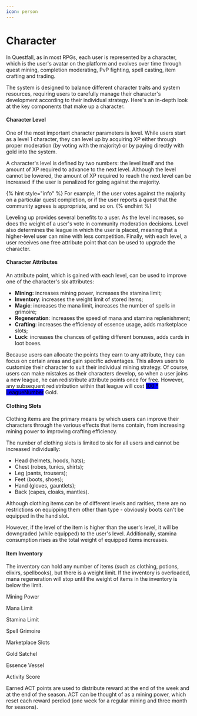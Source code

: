 ```yaml
---
icon: person
---
```


# Character

In Questfall, as in most RPGs, each user is represented by a character, which is the user's avatar on the platform and evolves over time through quest mining, completion moderating, PvP fighting, spell casting, item crafting and trading.&#x20;

The system is designed to balance different character traits and system resources, requiring users to carefully manage their character's development according to their individual strategy. Here's an in-depth look at the key components that make up a character.

#### Character Level

One of the most important character parameters is level. While users start as a level 1 character, they can level up by acquiring XP either through proper moderation (by voting with the majority) or by paying directly with gold into the system.

A character's level is defined by two numbers: the level itself and the amount of XP required to advance to the next level. Although the level cannot be lowered, the amount of XP required to reach the next level can be increased if the user is penalized for going against the majority.&#x20;

{% hint style="info" %}
For example, if the user votes against the majority on a particular quest completion, or if the user reports a quest that the community agrees is appropriate, and so on.
{% endhint %}

Leveling up provides several benefits to a user. As the level increases, so does the weight of a user's vote in community moderation decisions. Level also determines the league in which the user is placed, meaning that a higher-level user can mine with less competition. Finally, with each level, a user receives one free attribute point that can be used to upgrade the character.

#### Character Attributes

An attribute point, which is gained with each level, can be used to improve one of the character's six attributes:

* **Mining:** increases mining power, increases the stamina limit;
* **Inventory**: increases the weight limit of stored items;
* **Magic**: increases the mana limit, increases the number of spells in grimoire;
* **Regeneration**: increases the speed of mana and stamina replenishment;
* **Crafting**: increases the efficiency of essence usage, adds marketplace slots;
* **Luck**: increases the chances of getting different bonuses, adds cards in loot boxes.

Because users can allocate the points they earn to any attribute, they can focus on certain areas and gain specific advantages. This allows users to customize their character to suit their individual mining strategy. Of course, users can make mistakes as their characters develop, so when a user joins a new league, he can redistribute attribute points once for free. However, any subsequent redistribution within that league will cost  <mark style="background-color:blue;">100 \* LeagueNumber</mark>  Gold.

#### Clothing Slots

Clothing items are the primary means by which users can improve their characters through the various effects that items contain, from increasing mining power to improving crafting efficiency.&#x20;

The number of clothing slots is limited to six for all users and cannot be increased individually:

* Head (helmets, hoods, hats);
* Chest (robes, tunics, shirts);
* Leg (pants, trousers);
* Feet (boots, shoes);
* Hand (gloves, gauntlets);
* Back (capes, cloaks, mantles).&#x20;

Although clothing items can be of different levels and rarities, there are no restrictions on equipping them other than type - obviously boots can't be equipped in the hand slot.

However, if the level of the item is higher than the user's level, it will be downgraded (while equipped) to the user's level. Additionally, stamina consumption rises as the total weight of equipped items increases.

#### Item Inventory

The inventory can hold any number of items (such as clothing, potions, elixirs, spellbooks), but there is a weight limit. If the inventory is overloaded, mana regeneration will stop until the weight of items in the inventory is below the limit.

Mining Power

Mana Limit

Stamina Limit

Spell Grimoire

Marketplace Slots

Gold Satchel

Essence Vessel

Activity Score

Earned ACT points are used to distribute reward at the end of the week and at the end of the season. ACT can be thought of as a mining power, which reset each reward perdiod (one week for a regular mining and three month for seasons).
